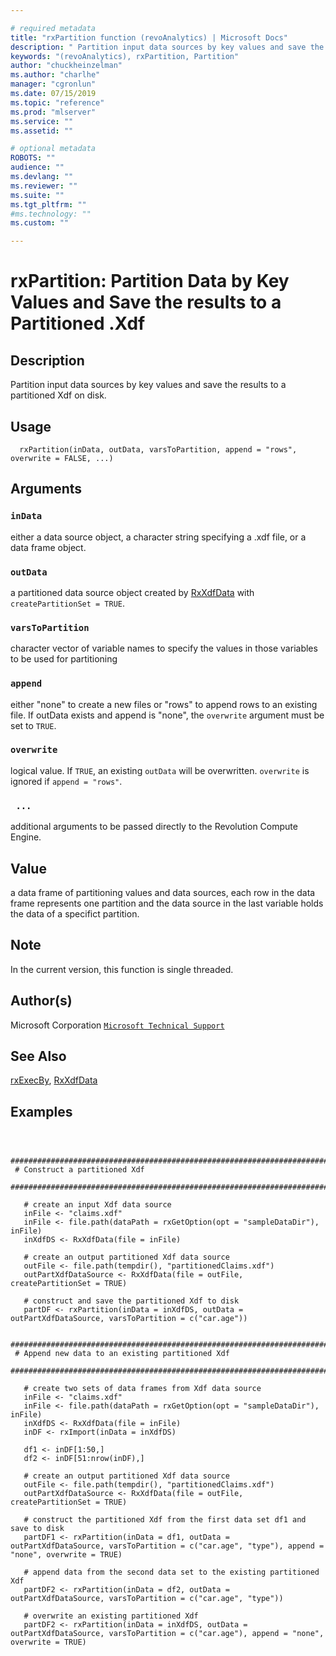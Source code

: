 ```yaml
--- 

# required metadata 
title: "rxPartition function (revoAnalytics) | Microsoft Docs" 
description: " Partition input data sources by key values and save the results to a partitioned Xdf on disk. " 
keywords: "(revoAnalytics), rxPartition, Partition" 
author: "chuckheinzelman"
ms.author: "charlhe" 
manager: "cgronlun" 
ms.date: 07/15/2019
ms.topic: "reference" 
ms.prod: "mlserver" 
ms.service: "" 
ms.assetid: "" 

# optional metadata 
ROBOTS: "" 
audience: "" 
ms.devlang: "" 
ms.reviewer: "" 
ms.suite: "" 
ms.tgt_pltfrm: "" 
#ms.technology: "" 
ms.custom: "" 

--- 
```




 # rxPartition: Partition Data by Key Values and Save the results to a Partitioned .Xdf 

 ## Description

Partition input data sources by key values and save the results to a partitioned Xdf on disk.



 ## Usage

```   
  rxPartition(inData, outData, varsToPartition, append = "rows", overwrite = FALSE, ...)

```


 ## Arguments



 ### `inData`
 either a data source object, a character string specifying a .xdf file, or a data frame object. 



 ### `outData`
 a partitioned data source object created by [RxXdfData](RxXdfData.md) with `createPartitionSet = TRUE`. 



 ### `varsToPartition`
 character vector of variable names to specify the values in those variables to be used for partitioning 



 ### `append`
 either "none" to create a new files or "rows" to append rows to an existing file. If outData exists and append is "none", the `overwrite` argument must be set to `TRUE`. 



 ### `overwrite`
 logical value. If `TRUE`, an existing `outData` will be overwritten. `overwrite` is ignored if `append = "rows"`. 



 ### ` ...`
 additional arguments to be passed directly to the Revolution Compute Engine. 




 ## Value

a data frame of partitioning values and data sources, each row in the data frame represents one partition and the data source in the last variable holds the data of a specifict partition.


 ## Note

In the current version, this function is single threaded.



 ## Author(s)
 Microsoft Corporation [`Microsoft Technical Support`](https://go.microsoft.com/fwlink/?LinkID=698556&clcid=0x409)



 ## See Also

[rxExecBy](rxExecBy.md),
[RxXdfData](RxXdfData.md)

 ## Examples

 ```


  ##############################################################################
  # Construct a partitioned Xdf
  ##############################################################################

    # create an input Xdf data source
    inFile <- "claims.xdf"
    inFile <- file.path(dataPath = rxGetOption(opt = "sampleDataDir"), inFile)
    inXdfDS <- RxXdfData(file = inFile)

    # create an output partitioned Xdf data source
    outFile <- file.path(tempdir(), "partitionedClaims.xdf")
    outPartXdfDataSource <- RxXdfData(file = outFile, createPartitionSet = TRUE)

    # construct and save the partitioned Xdf to disk
    partDF <- rxPartition(inData = inXdfDS, outData = outPartXdfDataSource, varsToPartition = c("car.age"))

  ##############################################################################
  # Append new data to an existing partitioned Xdf
  ##############################################################################

    # create two sets of data frames from Xdf data source
    inFile <- "claims.xdf"
    inFile <- file.path(dataPath = rxGetOption(opt = "sampleDataDir"), inFile)
    inXdfDS <- RxXdfData(file = inFile)
    inDF <- rxImport(inData = inXdfDS)

    df1 <- inDF[1:50,]
    df2 <- inDF[51:nrow(inDF),]

    # create an output partitioned Xdf data source
    outFile <- file.path(tempdir(), "partitionedClaims.xdf")
    outPartXdfDataSource <- RxXdfData(file = outFile, createPartitionSet = TRUE)

    # construct the partitioned Xdf from the first data set df1 and save to disk
    partDF1 <- rxPartition(inData = df1, outData = outPartXdfDataSource, varsToPartition = c("car.age", "type"), append = "none", overwrite = TRUE)

    # append data from the second data set to the existing partitioned Xdf
    partDF2 <- rxPartition(inData = df2, outData = outPartXdfDataSource, varsToPartition = c("car.age", "type"))

    # overwrite an existing partitioned Xdf
    partDF2 <- rxPartition(inData = inXdfDS, outData = outPartXdfDataSource, varsToPartition = c("car.age"), append = "none", overwrite = TRUE)
```

